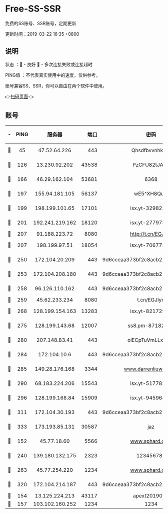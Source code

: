 # Free-SS-SSR

免费的SS账号、SSR账号，定期更新

更新时间：2019-03-22 16:35 +0800

## 说明

状态     ：🙂 - 良好 🙁 - 多次连接失败或连接超时

PING值   ：不代表真实使用中的速度，仅供参考。

账号兼容SS、SSR，你可以自由在两个软件中使用。

👉[扫码页面](https://liesauer.github.io/Free-SS-SSR/)👈

## 账号

|-|PING|服务器|端口|密码|加密方式|区域|
|:----:|:----:|:-----:|-----:|:----:|:----:|:----:|
|🙂|45|47.52.64.226|443|Qhsdfbvvnhkm1|aes-256-cfb|HK|
|🙂|126|13.230.92.202|43538|PzCFU82tJAdZ|aes-256-cfb|JP|
|🙂|166|46.29.162.104|53681|6368|aes-256-ctr|RU|
|🙂|197|155.94.181.105|56137|wE5^XH8Quw|aes-256-cfb|US|
|🙂|199|198.199.101.65|17101|isx.yt-32982313|aes-256-cfb|US|
|🙂|201|192.241.219.162|18120|isx.yt-27797357|aes-256-cfb|US|
|🙂|207|91.188.223.72|8080|http://t.cn/EGJIyrl|rc4-md5|RU|
|🙂|207|198.199.97.51|18054|isx.yt-70677561|aes-256-cfb|US|
|🙂|250|172.104.20.209|443|9d6cceaa373bf2c8acb22e60b6a58be6|aes-256-cfb|US|
|🙂|253|172.104.208.180|443|9d6cceaa373bf2c8acb22e60b6a58be6|aes-256-cfb|US|
|🙂|258|96.126.110.162|443|9d6cceaa373bf2c8acb22e60b6a58be6|aes-256-cfb|US|
|🙂|259|45.62.233.234|8080|t.cn/EGJIyrl|rc4-md5|CA|
|🙂|268|128.199.154.163|13283|isx.yt-82172989|aes-256-cfb|SG|
|🙂|275|128.199.143.68|12007|ss8.pm-87182779|aes-256-cfb|SG|
|🙂|280|207.148.83.41|443|oiECpTuVmLLxk4Ts|aes-256-cfb|AU|
|🙂|284|172.104.10.6|443|9d6cceaa373bf2c8acb22e60b6a58be6|aes-256-cfb|US|
|🙂|285|149.28.176.168|3344|www.darrenliuwei.com|aes-256-cfb|AU|
|🙂|290|68.183.224.206|15543|isx.yt-51778566|aes-256-cfb|SG|
|🙂|296|128.199.168.84|15909|isx.yt-94596465|aes-256-cfb|SG|
|🙂|311|172.104.30.193|443|9d6cceaa373bf2c8acb22e60b6a58be6|aes-256-cfb|US|
|🙂|333|173.193.85.131|30587|jaz|aes-256-cfb|US|
|🙂|152|45.77.18.60|5566|www.sphard.com|aes-256-cfb|JP|
|🙂|240|139.180.132.175|2323|123456789|aes-256-cfb|SG|
|🙂|263|45.77.254.220|1234|www.sphard.com|aes-256-cfb|SG|
|🙂|320|172.104.214.187|443|9d6cceaa373bf2c8acb22e60b6a58be6|aes-256-cfb|US|
|🙁|154|13.125.224.213|43117|apext2019005|chacha20|KR|
|🙁|157|103.102.160.252|1234|1234|rc4-md5|JP|
